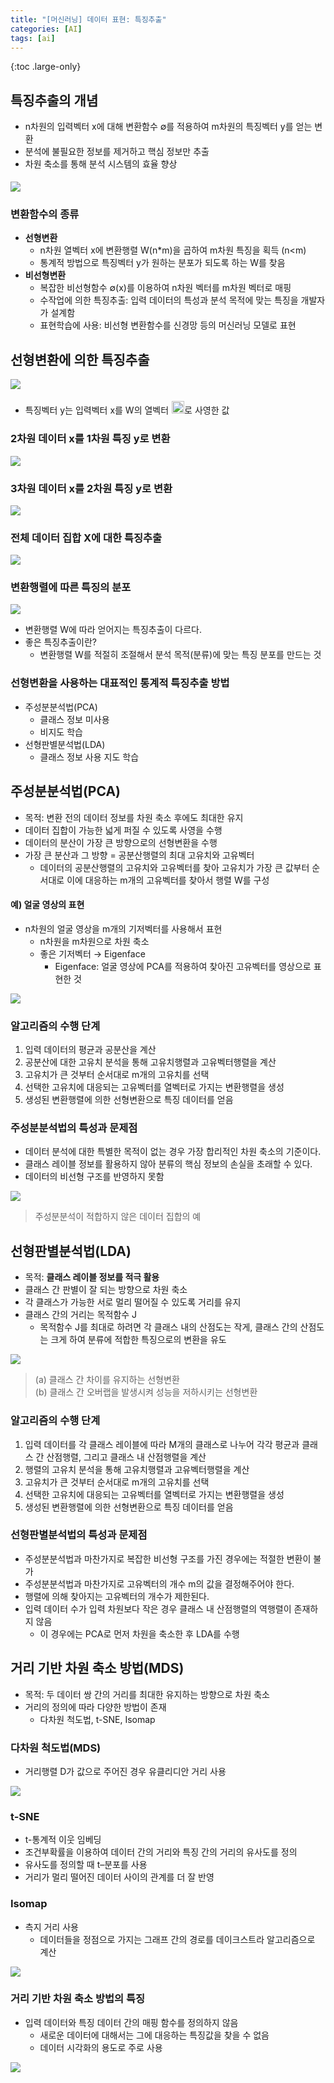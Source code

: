 ```yaml
---
title: "[머신러닝] 데이터 표현: 특징추출"
categories: [AI]
tags: [ai]
---
```


{:toc .large-only}

## 특징추출의 개념

- n차원의 입력벡터 x에 대해 변환함수 ∅를 적용하여 m차원의 특징벡터 y를 얻는 변환
- 분석에 불필요한 정보를 제거하고 핵심 정보만 추출
- 차원 축소를 통해 분석 시스템의 효율 향상

<img src="../../assets/img/blog/2024-11-12-machine_learning6_01.png" style="margin-top:5px;">

### 변환함수의 종류

- **선형변환**
  - n차원 열벡터 x에 변환행렬 W(n\*m)을 곱하여 m차원 특징을 획득 (n\<m)
  - 통계적 방법으로 특징벡터 y가 원하는 분포가 되도록 하는 W를 찾음
- **비선형변환**
  - 복잡한 비선형함수 ∅(x)를 이용하여 n차원 벡터를 m차원 벡터로 매핑
  - 수작업에 의한 특징추출: 입력 데이터의 특성과 분석 목적에 맞는 특징을 개발자가 설계함
  - 표현학습에 사용: 비선형 변환함수를 신경망 등의 머신러닝 모델로 표현

## 선형변환에 의한 특징추출

<img src="../../assets/img/blog/2024-11-12-machine_learning6_02.png" style="margin-bottom:5px;">

- <span><span style="margin-right:5px;">특징벡터 y는 입력벡터 x를 W의 열벡터</span><img src="../../assets/img/blog/2024-11-12-machine_learning6_03.png" style="width:auto;height:20px;"><span>로 사영한 값</span></span>

### 2차원 데이터 x를 1차원 특징 y로 변환

<img src="../../assets/img/blog/2024-11-12-machine_learning6_04.png">

### 3차원 데이터 x를 2차원 특징 y로 변환

<img src="../../assets/img/blog/2024-11-12-machine_learning6_05.png">

### 전체 데이터 집합 X에 대한 특징추출

<img src="../../assets/img/blog/2024-11-12-machine_learning6_06.png">

### 변환행렬에 따른 특징의 분포

<img src="../../assets/img/blog/2024-11-12-machine_learning6_07.png">

- 변환행렬 W에 따라 얻어지는 특징추출이 다르다.
- 좋은 특징추출이란?
  - 변환행렬 W를 적절히 조절해서 분석 목적(분류)에 맞는 특징 분포를 만드는 것

### 선형변환을 사용하는 대표적인 통계적 특징추출 방법

- 주성분분석법(PCA)
  - 클래스 정보 미사용
  - 비지도 학습
- 선형판별분석법(LDA)
  - 클래스 정보 사용
    지도 학습

## 주성분분석법(PCA)

- 목적: 변환 전의 데이터 정보를 차원 축소 후에도 최대한 유지
- 데이터 집합이 가능한 넓게 퍼질 수 있도록 사영을 수행
- 데이터의 분산이 가장 큰 방향으로의 선형변환을 수행
- 가장 큰 분산과 그 방향 = 공분산행렬의 최대 고유치와 고유벡터
  - 데이터의 공분산행렬의 고유치와 고유벡터를 찾아 고유치가 가장 큰 값부터 순서대로 이에 대응하는 m개의 고유벡터를 찾아서 행렬 W를 구성

#### 예) 얼굴 영상의 표현

- n차원의 얼굴 영상을 m개의 기저벡터를 사용해서 표현
  - n차원을 m차원으로 차원 축소
  - 좋은 기저벡터 → Eigenface
    - Eigenface: 얼굴 영상에 PCA를 적용하여 찾아진 고유벡터를 영상으로 표현한 것

<img src="../../assets/img/blog/2024-11-12-machine_learning6_08.png">

### 알고리즘의 수행 단계

1. 입력 데이터의 평균과 공분산을 계산
1. 공분산에 대한 고유치 분석을 통해 고유치행렬과 고유벡터행렬을 계산
1. 고유치가 큰 것부터 순서대로 m개의 고유치를 선택
1. 선택한 고유치에 대응되는 고유벡터를 열벡터로 가지는 변환행렬을 생성
1. 생성된 변환행렬에 의한 선형변환으로 특징 데이터를 얻음

### 주성분분석법의 특성과 문제점

- 데이터 분석에 대한 특별한 목적이 없는 경우 가장 합리적인 차원 축소의 기준이다.
- 클래스 레이블 정보를 활용하지 않아 분류의 핵심 정보의 손실을 초래할 수 있다.
- 데이터의 비선형 구조를 반영하지 못함

<img src="../../assets/img/blog/2024-11-12-machine_learning6_10.png">

> 주성분분석이 적합하지 않은 데이터 집합의 예

## 선형판별분석법(LDA)

- 목적: **클래스 레이블 정보를 적극 활용**
- 클래스 간 판별이 잘 되는 방향으로 차원 축소
- 각 클래스가 가능한 서로 멀리 떨어질 수 있도록 거리를 유지
- 클래스 간의 거리는 목적함수 J
  - 목적함수 J를 최대로 하려면 각 클래스 내의 산점도는 작게, 클래스 간의 산점도는 크게 하여 분류에 적합한 특징으로의 변환을 유도

<img src="../../assets/img/blog/2024-11-12-machine_learning6_09.png">

> (a) 클래스 간 차이를 유지하는 선형변환<br/>(b) 클래스 간 오버랩을 발생시켜 성능을 저하시키는 선형변환

### 알고리즘의 수행 단계

1. 입력 데이터를 각 클래스 레이블에 따라 M개의 클래스로 나누어 각각 평균과 클래스 간 산점행렬, 그리고 클래스 내 산점행렬을 계산
1. 행렬의 고유치 분석을 통해 고유치행렬과 고유벡터행렬을 계산
1. 고유치가 큰 것부터 순서대로 m개의 고유치를 선택
1. 선택한 고유치에 대응되는 고유벡터를 열벡터로 가지는 변환행렬을 생성
1. 생성된 변환행렬에 의한 선형변환으로 특징 데이터를 얻음

### 선형판별분석법의 특성과 문제점

- 주성분분석법과 마찬가지로 복잡한 비선형 구조를 가진 경우에는 적절한 변환이 불가
- 주성분분석법과 마찬가지로 고유벡터의 개수 m의 값을 결정해주어야 한다.
- 행렬에 의해 찾아지는 고유벡터의 개수가 제한된다.
- 입력 데이터 수가 입력 차원보다 작은 경우 클래스 내 산점행렬의 역행렬이 존재하지 않음
  - 이 경우에는 PCA로 먼저 차원을 축소한 후 LDA를 수행

## 거리 기반 차원 축소 방법(MDS)

- 목적: 두 데이터 쌍 간의 거리를 최대한 유지하는 방향으로 차원 축소
- 거리의 정의에 따라 다양한 방법이 존재
  - 다차원 척도법, t-SNE, Isomap

### 다차원 척도법(MDS)

- 거리행렬 D가 값으로 주어진 경우 유클리디안 거리 사용

<img src="../../assets/img/blog/2024-11-12-machine_learning6_11.png">

### t-SNE

- t-통계적 이웃 임베딩
- 조건부확률을 이용하여 데이터 간의 거리와 특징 간의 거리의 유사도를 정의
- 유사도를 정의할 때 t–분포를 사용
- 거리가 멀리 떨어진 데이터 사이의 관계를 더 잘 반영

### Isomap

- 측지 거리 사용
  - 데이터들을 정점으로 가지는 그래프 간의 경로를 데이크스트라 알고리즘으로 계산

<img src="../../assets/img/blog/2024-11-12-machine_learning6_12.png">

### 거리 기반 차원 축소 방법의 특징

- 입력 데이터와 특징 데이터 간의 매핑 함수를 정의하지 않음
  - 새로운 데이터에 대해서는 그에 대응하는 특징값을 찾을 수 없음
  - 데이터 시각화의 용도로 주로 사용

<img src="../../assets/img/blog/2024-11-12-machine_learning6_13.png">
